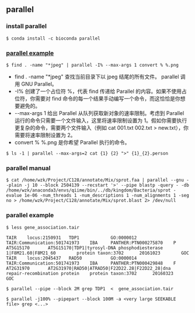 ## parallel

### install parallel
```
$ conda install -c bioconda parallel
```


### [parallel example](https://linux.cn/article-9718-1.html)
```
$ find . -name "*jpeg" | parallel -I% --max-args 1 convert % %.png
```
* find . -name "*jpeg" 查找当前目录下以 jpeg 结尾的所有文件。
parallel 调用 GNU Parallel。
* -I% 创建了一个占位符 %，代表 find 传递给 Parallel 的内容。如果不使用占位符，你需要对 find 命令的每一个结果手动编写一个命令，而这恰恰是你想要避免的。
* --max-args 1 给出 Parallel 从队列获取新对象的速率限制。考虑到 Parallel 运行的命令只需要一个文件输入，这里将速率限制设置为 1。假如你需要执行更复杂的命令，需要两个文件输入（例如 cat 001.txt 002.txt > new.txt），你需要将速率限制设置为 2。
* convert % %.png 是你希望 Parallel 执行的命令。

```
$ ls -1 | parallel --max-args=2 cat {1} {2} ">" {1}_{2}.person
```

### parallel manual
```
$ cat /home/wzk/Project/C128/annotate/Mix/sprot.faa | parallel --gnu --plain -j 10 --block 2504139 --recstart '>' --pipe blastp -query - -db /home/wzk/anaconda3/envs/qiime/bin/../db/kingdom/Bacteria/sprot -evalue 1e-06 -num_threads 1 -num_descriptions 1 -num_alignments 1 -seg no > /home/wzk/Project/C128/annotate/Mix/sprot.blast 2> /dev/null
```

### parallel example

```
$ less gene_association.tair

TAIR    locus:2150931   TDP1            GO:0000012      TAIR:Communication:501741973    IBA     PANTHER:PTN000275870    P       AT5G15170       AT5G15170|TDP1|tyrosyl-DNA phosphodiesterase 1|F8M21.60|F8M21_60        protein taxon:3702      20161023        GOC             
TAIR    locus:2045437   RAD50           GO:0000014      TAIR:Communication:501741973    IBA     PANTHER:PTN000429848    F       AT2G31970       AT2G31970|RAD50|ATRAD50|F22D22.28|F22D22_28|dna repair-recombination protein    protein taxon:3702      20160323        GOC             
```


```
$ parallel --pipe --block 2M grep TDP1  <  gene_association.tair
```

```
$ parallel -j100% --pipepart --block 100M -a <very large SEEKABLE file> grep <...>
```


